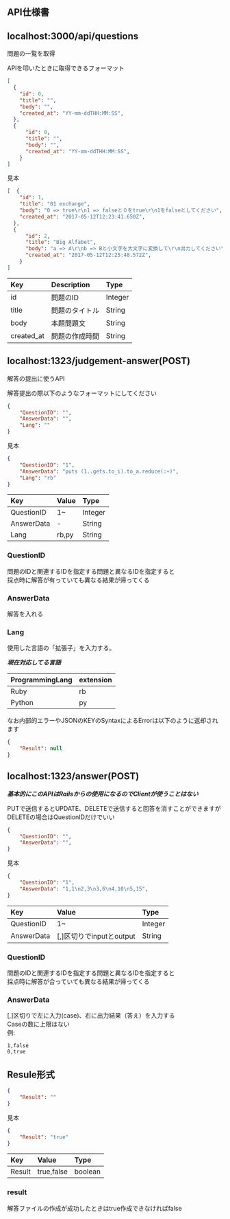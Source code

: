## API仕様書

## localhost:3000/api/questions
問題の一覧を取得

APIを叩いたときに取得できるフォーマット

~~~json
[  
  {
    "id": 0,
    "title": "",
    "body": "",
    "created_at": "YY-mm-ddTHH:MM:SS",
  },
  {
      "id": 0,
      "title": "",
      "body": "",
      "created_at": "YY-mm-ddTHH:MM:SS",
    }
]
~~~

見本

~~~json
[  {
    "id": 1,
    "title": "01 exchange",
    "body": "0 => true\r\n1 => falseと０をtrue\r\n1をfalseとしてください",
    "created_at": "2017-05-12T12:23:41.650Z",
  },
  {
      "id": 2,
      "title": "Big Alfabet",
      "body": "a => A\r\nb => Bと小文字を大文字に変換して\r\n出力してください",
      "created_at": "2017-05-12T12:25:48.572Z",
    }
]
~~~

|Key|Description|Type|
|:--|:--|:--|
|id|問題のID|Integer|
|title|問題のタイトル|String|
|body|本題問題文|String|
|created_at|問題の作成時間|String|

## localhost:1323/judgement-answer(POST)
解答の提出に使うAPI

解答提出の際以下のようなフォーマットにしてください
~~~json
{
    "QuestionID": "",
    "AnswerData": "",
    "Lang": ""
}
~~~

見本

~~~json
{
    "QuestionID": "1",
    "AnswerData": "puts (1..gets.to_i).to_a.reduce(:+)",
    "Lang": "rb"
}
~~~

|Key|Value|Type|
|:--|:--|:--|
|QuestionID|1~|Integer|
|AnswerData|-|String|
|Lang|rb,py|String|

### QuestionID
問題のIDと関連するIDを指定する問題と異なるIDを指定すると  
採点時に解答が有っていても異なる結果が帰ってくる  

### AnswerData
解答を入れる

### Lang
使用した言語の「拡張子」を入力する。  

***現在対応してる言語*** 

|ProgrammingLang|extension|
|:--|:--|
|Ruby|rb|
|Python|py|

なお内部的エラーやJSONのKEYのSyntaxによるErrorは以下のように返却されます

~~~json
{
    "Result": null
}
~~~

## localhost:1323/answer(POST)
***基本的にこのAPIはRailsからの使用になるのでClientが使うことはない***

PUTで送信するとUPDATE、DELETEで送信すると回答を消すことができますが  
DELETEの場合はQuestionIDだけでいい

~~~json
{
    "QuestionID": "",
    "AnswerData": "",
}
~~~

見本

~~~json
{
    "QuestionID": "1",
    "AnswerData": "1,1\n2,3\n3,6\n4,10\n5,15",
}
~~~

|Key|Value|Type|
|:--|:--|:--|
|QuestionID|1~|Integer|
|AnswerData|[,]区切りでinputとoutput|String|

### QuestionID
問題のIDと関連するIDを指定する問題と異なるIDを指定すると  
採点時に解答が合っていても異なる結果が帰ってくる  

### AnswerData
[,]区切りで左に入力(case)、右に出力結果（答え）を入力する  
Caseの数に上限はない  
例:

~~~
1,false
0,true
~~~

## Resule形式

~~~json
{
    "Result": ""
}
~~~

見本

~~~json
{
    "Result": "true"
}
~~~

|Key|Value|Type|
|:--|:--|:--|
|Result|true,false|boolean|

### result 
解答ファイルの作成が成功したときはtrue作成できなければfalse
